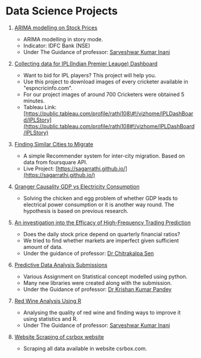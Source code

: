 # **Data Science Projects**
1. [ARIMA modelling on Stock Prices](https://github.com/sagarrathi/Projects/tree/master/Arima%20modeling%20on%20Stock%20Prices)
    - ARIMA modelling in story mode.
    - Indicator: IDFC Bank (NSE)
    - Under The Guidance of professor: [Sarveshwar Kumar Inani](https://www.linkedin.com/in/sarveshwar-kumar-inani-635a9332/)

2. [Collecting data for IPL(Indian Premier Leauge) Dashboard](https://github.com/sagarrathi/Projects/tree/master/Collecting%20data%20for%20IPL%20Dashboard%20)
    - Want to bid for IPL players? This project will help you.
    - Use this project to download images of every cricketer available in \"espncricinfo.com\".
    - For our project images of around 700 Cricketers were obtained 5 minutes.
    - Tableau Link: [https://public.tableau.com/profile/rathi108\#!/vizhome/IPLDashBoard/IPLStory](https://public.tableau.com/profile/rathi108#!/vizhome/IPLDashBoard/IPLStory)

3. [Finding Similar Cities to Migrate](https://github.com/sagarrathi/Projects/tree/master/Finding%20Similar%20Cities%20to%20Migrate)
    - A simple Recommender system for inter-city migration. Based on data from foursquare API.
    - Live Project: [https://sagarrathi.github.io/](https://sagarrathi.github.io/)

4. [Granger Causality GDP vs Electricity Consumption](https://github.com/sagarrathi/Projects/tree/master/Granger%20Causality%20GDP%20vs%20Electricity%20Consumption)
    - Solving the chicken and egg problem of whether GDP leads to electrical power consumption or it is another way round. The hypothesis is based on previous research.

5. [An investigation into the Efficacy of High-Frequency Trading Prediction](https://github.com/sagarrathi/Projects/tree/master/Investigation%20into%20The%20Efficacy%20of%20High%20Frequency%20Trading%20Prediction)
    - Does the daily stock price depend on quarterly financial ratios?
    - We tried to find whether markets are imperfect given sufficient amount of data.
    - Under the guidance of professor: [Dr Chitrakalpa Sen](https://www.linkedin.com/in/chitrakalpa-sen-7666467/)

6. [Predictive Data Analysis Submissions](https://github.com/sagarrathi/Projects/tree/master/Predictive%20Data%20Analysis%20Submissions)
    - Various Assignment on Statistical concept modelled using python.
    - Many new libraries were created along with the submission.
    - Under the Guidance of professor: [Dr Krishan Kumar Pandey](https://www.linkedin.com/in/dr-krishan-kumar-pandey-02790514/)

7. [Red Wine Analysis Using R](https://github.com/sagarrathi/Projects/tree/master/Red%20Wine%20Analysis%20Using%20R)
    - Analysing the quality of red wine and finding ways to improve it using statistics and R.
    - Under The Guidance of professor: [Sarveshwar Kumar Inani](https://www.linkedin.com/in/sarveshwar-kumar-inani-635a9332/)

8. [Website Scraping of csrbox website](https://github.com/sagarrathi/Projects/tree/master/Website%20Scraping%20of%20csrbox%20website)
    - Scraping all data available in website csrbox.com.
